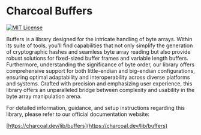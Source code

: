 # Charcoal Buffers

[![MIT License](https://img.shields.io/badge/license-MIT-green.svg)](LICENSE)

Buffers is a library designed for the intricate handling of byte arrays. Within its suite of tools, you'll find
capabilities that not only simplify the generation of cryptographic hashes and seamless byte array reading but also
provide robust solutions for fixed-sized buffer frames and variable length buffers. Furthermore, understanding the
significance of byte order, our library offers comprehensive support for both little-endian and big-endian
configurations, ensuring optimal adaptability and interoperability across diverse platforms and systems. Crafted with
precision and emphasizing user experience, this library offers an unparalleled bridge between complexity and usability
in the byte array manipulation arena.

For detailed information, guidance, and setup instructions regarding this library, please refer to our official
documentation website:

[https://charcoal.dev/lib/buffers](https://charcoal.dev/lib/buffers)
